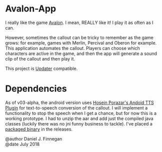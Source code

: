 # Avalon-App

I really like the game [Avalon](https://boardgamegeek.com/boardgame/128882/resistance-avalon).
I mean, REALLY like it!
I play it as often as I can.

However, sometimes the callout can be tricky to remember as the game grows: for example, games with Merlin, Percival and Oberon for example.
This application automates the callout.
Players can choose which characters are active in the game, and then the app will generate a sound clip of the callout and then play it.

This project is [Updater](https://github.com/Ps2Fino/Updater) compatible.

# Dependencies
As of v03-alpha, the android version uses [Hosein Porazar's Andoid TTS Plugin](https://github.com/HoseinPorazar/Android-Native-TTS-plugin-for-Unity-3d/tree/Modified) for text-to-speech conversion of the callout.
I will implement a functionality to stop the speech when I get a chance, but for now this is a working prototype.
I had to unzip the aar and add just the compiled java classes (luckily there was no jni funny business to tackle).
I've placed a [packaged binary](https://github.com/Ps2Fino/Avalon-App/releases/tag/v0.2.1-android-alpha) in the releases.

@author Daniel J. Finnegan  
@date July 2018
